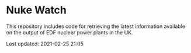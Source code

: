 # Nuke Watch

This repository includes code for retrieving the latest information available on the output of EDF nuclear power plants in the UK.

Last updated: 2021-02-25 21:05